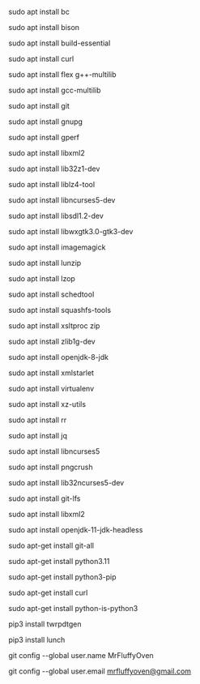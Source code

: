 sudo apt install bc

sudo apt install bison 

sudo apt install build-essential 

sudo apt install curl 

sudo apt install flex g++-multilib 

sudo apt install gcc-multilib 

sudo apt install git 

sudo apt install gnupg

sudo apt install gperf 

sudo apt install libxml2

sudo apt install lib32z1-dev 

sudo apt install liblz4-tool 

sudo apt install libncurses5-dev 

sudo apt install libsdl1.2-dev 

sudo apt install libwxgtk3.0-gtk3-dev 

sudo apt install imagemagick 

sudo apt install lunzip 

sudo apt install lzop 

sudo apt install schedtool 

sudo apt install squashfs-tools 

sudo apt install xsltproc zip 

sudo apt install zlib1g-dev 

sudo apt install openjdk-8-jdk 

sudo apt install xmlstarlet 

sudo apt install virtualenv 

sudo apt install xz-utils 

sudo apt install rr 

sudo apt install jq 

sudo apt install libncurses5 

sudo apt install pngcrush 

sudo apt install lib32ncurses5-dev 

sudo apt install git-lfs 

sudo apt install libxml2

sudo apt install openjdk-11-jdk-headless

sudo apt-get install git-all

sudo apt-get install python3.11

sudo apt-get install python3-pip

sudo apt-get install curl

sudo apt-get install python-is-python3

pip3 install twrpdtgen

pip3 install lunch

git config --global user.name MrFluffyOven

git config --global user.email mrfluffyoven@gmail.com
